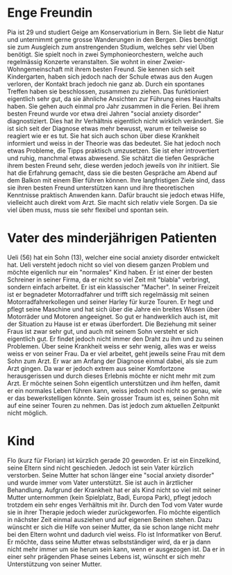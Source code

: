 # Enge Freundin

Pia ist 29 und studiert Geige am Konservatiorium in Bern. Sie liebt die Natur und unternimmt gerne grosse Wanderungen in den Bergen. Dies benötigt sie zum Ausgleich zum anstrengenden Studium, welches sehr viel Üben benötigt. Sie spielt noch in zwei Symphonieorchestern, welche auch regelmässig Konzerte veranstalten. 
Sie wohnt in einer Zweier-Wohngemeinschaft mit ihrem besten Freund. Sie kennen sich seit Kindergarten, haben sich jedoch nach der Schule etwas aus den Augen verloren, der Kontakt brach jedoch nie ganz ab. Durch ein spontanes Treffen haben sie beschlossen, zusammen zu ziehen. Das funktioniert eigentlich sehr gut, da sie ähnliche Ansichten zur Führung eines Haushalts haben. Sie gehen auch einmal pro Jahr zusammen in die Ferien. Bei ihrem besten Freund wurde vor etwa drei Jahren "social anxiety disorder" diagnostiziert. Dies hat ihr Verhältnis eigentlich nicht wirklich verändert. Sie ist sich seit der Diagnose etwas mehr bewusst, warum er teilweise so reagiert wie er es tut. Sie hat sich auch schon über diese Krankheit informiert und weiss in der Theorie was das bedeutet. Sie hat jedoch noch etwas Probleme, die Tipps praktisch umzusetzen. 
Sie ist eher introvertiert und ruhig, manchmal etwas abwesend. 
Sie schätzt die tiefen Gespräche ihrem besten Freund sehr, diese werden jedoch jeweils von ihr initiiert. Sie hat die Erfahrung gemacht, dass sie die besten Gespräche am Abend auf dem Balkon mit einem Bier führen können. 
Ihre langfristigen Ziele sind, dass sie ihren besten Freund unterstützen kann und ihre theoretischen Kenntnisse praktisch Anwenden kann. Dafür braucht sie jedoch etwas Hilfe, vielleicht auch direkt vom Arzt. 
Sie macht sich relativ viele Sorgen. Da sie viel üben muss, muss sie sehr flexibel und spontan sein. 

# Vater des minderjährigen Patienten
Ueli (56) hat ein Sohn (13), welcher eine social anxiety disorder entwickelt hat. Ueli versteht jedoch nicht so viel von diesem ganzen Problem und möchte eigenlich nur ein "normales" Kind haben. Er ist einer der besten Schreiner in seiner Firma, da er nicht so viel Zeit mit "blabla" verbringt, sondern einfach arbeitet. Er ist ein klassischer "Macher". 
In seiner Freizeit ist er begnadeter Motorradfahrer und trifft sich regelmässig mit seinen Motorradfahrerkollegen und seiner Harley für kurze Touren. Er hegt und pflegt seine Maschine und hat sich über die Jahre ein breites Wissen über Motorräder und Motoren angeeignet. 
So gut er handwerklich auch ist, mit der Situation zu Hause ist er etwas überfordert. Die Beziehung mit seiner Fraus ist zwar sehr gut, und auch mit seinem Sohn versteht er sich eigentlich gut. Er findet jedoch nicht immer den Draht zu ihm und zu seinen Problemen. Über seine Krankheit weiss er sehr wenig, alles was er weiss weiss er von seiner Frau. Da er viel arbeitet, geht jeweils seine Frau mit dem Sohn zum Arzt. Er war am Anfang der Diagnose einmal dabei, als sie zum Arzt gingen. Da war er jedoch extrem aus seiner Komfortzone herausgerissen und durch dieses Erlebnis möchte er nicht mehr mit zum Arzt. Er möchte seinen Sohn eigentlich unterstützen und ihm helfen, damit er ein normales Leben führen kann, weiss jedoch noch nicht so genau, wie er das bewerkstelligen könnte. Sein grosser Traum ist es, seinen Sohn mit auf eine seiner Touren zu nehmen. Das ist jedoch zum aktuellen Zeitpunkt nicht möglich. 

# Kind 
Flo (kurz für Florian) ist kürzlich gerade 20 geworden. Er ist ein Einzelkind, seine Eltern sind nicht geschieden. Jedoch ist sein Vater kürzlich verstorben. Seine Mutter hat schon länger eine "social anxiety disorder" und wurde immer vom Vater unterstützt. Sie ist auch in ärztlicher Behandlung. Aufgrund der Krankheit hat er als Kind nicht so viel mit seiner Mutter unternommen (kein Spielplatz, Badi, Europa Park), pflegt jedoch trotzdem ein sehr enges Verhältnis mit ihr. 
Durch den Tod vom Vater wurde sie in ihrer Therapie jedoch wieder zurückgeworfen. 
Flo möchte eigentlich in nächster Zeit einmal ausziehen und auf eigenen Beinen stehen. Dazu wünscht er sich die Hilfe von seiner Mutter, da sie schon lange nicht mehr bei den Eltern wohnt und dadurch viel weiss. 
Flo ist Informatiker von Beruf. 
Er möchte, dass seine Mutter etwas selbstständiger wird, da er ja dann nicht mehr immer um sie herum sein kann, wenn er ausgezogen ist. Da er in einer sehr prägenden Phase seines Lebens ist, wünscht er sich mehr Unterstützung von seiner Mutter. 